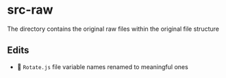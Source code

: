 # src-raw

The directory contains the original raw files within the original file structure

## Edits

- 🚧 `Rotate.js` file variable names renamed to meaningful ones

